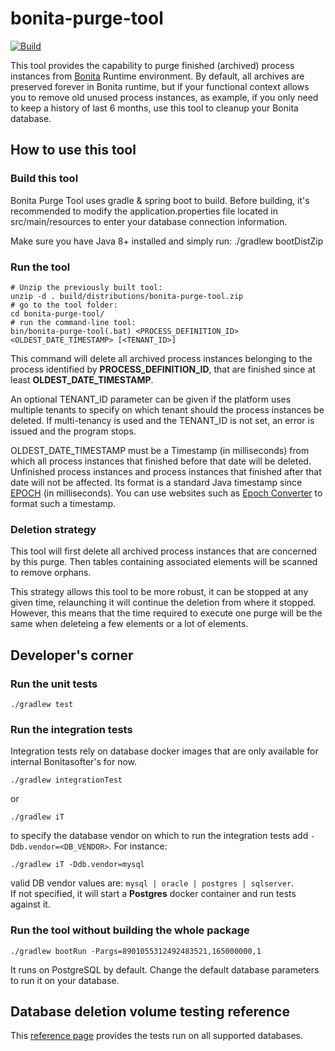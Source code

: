 # bonita-purge-tool

[![Build](https://github.com/bonitasoft/bonita-purge-tool/workflows/Build%20&%20test%20Bonita%20Purge%20Tool/badge.svg)](https://github.com/bonitasoft/bonita-purge-tool/actions)

This tool provides the capability to purge finished (archived) process instances from [Bonita](https://documentation.bonitasoft.com) Runtime environment.
By default, all archives are preserved forever in Bonita runtime, but if your functional context allows you to remove old unused process instances, as example, if you only need to keep a history of last 6 months, use this tool to cleanup your Bonita database. 

## How to use this tool

### Build this tool
Bonita Purge Tool uses gradle & spring boot to build. Before building, it's recommended to modify the application.properties file located in src/main/resources to enter your database connection information.

Make sure you have Java 8+ installed and simply run:
    ./gradlew bootDistZip
    
### Run the tool

    # Unzip the previously built tool:
    unzip -d . build/distributions/bonita-purge-tool.zip
    # go to the tool folder:
    cd bonita-purge-tool/
    # run the command-line tool:
    bin/bonita-purge-tool(.bat) <PROCESS_DEFINITION_ID> <OLDEST_DATE_TIMESTAMP> [<TENANT_ID>]
    
This command will delete all archived process instances belonging to the process identified by **PROCESS_DEFINITION_ID**, that are finished since at least **OLDEST_DATE_TIMESTAMP**.

An optional TENANT_ID parameter can be given if the platform uses multiple tenants to specify on which tenant should the process instances be deleted. If multi-tenancy is used and the TENANT_ID is not set, an error is issued and the program stops.

OLDEST_DATE_TIMESTAMP must be a Timestamp (in milliseconds) from which all process instances that finished before that date will be deleted.
Unfinished process instances and process instances that finished after that date will not be affected.
Its format is a standard Java timestamp since [EPOCH](https://docs.oracle.com/en/java/javase/11/docs/api/java.base/java/time/Instant.html#EPOCH) (in milliseconds).
You can use websites such as [Epoch Converter](https://www.epochconverter.com/) to format such a timestamp.

### Deletion strategy

This tool will first delete all archived process instances that are concerned by this purge. Then tables containing associated elements will be scanned to remove orphans.


This strategy allows this tool to be more robust, it can be stopped at any given time, relaunching it will continue the deletion from where it stopped. However, this means that the time required to execute one purge will be the same when deleteing a few elements or a lot of elements.


## Developer's corner

### Run the unit tests
    ./gradlew test

### Run the integration tests
Integration tests rely on database docker images that are only available for internal Bonitasofter's for now.

    ./gradlew integrationTest

or

    ./gradlew iT

to specify the database vendor on which to run the integration tests add `-Ddb.vendor=<DB_VENDOR>`. For instance:

    ./gradlew iT -Ddb.vendor=mysql
    
valid DB vendor values are: `mysql | oracle | postgres | sqlserver`.  
If not specified, it will start a **Postgres** docker container and run tests against it.

### Run the tool without building the whole package

    ./gradlew bootRun -Pargs=8901055312492483521,165000000,1
    
It runs on PostgreSQL by default. Change the default database parameters to run it on your database.


## Database deletion volume testing reference

This [reference page](database_deletion_volume_testing.md) provides the tests run on all supported databases.
